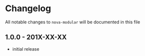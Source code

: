 # Changelog

All notable changes to `nova-modular` will be documented in this file

## 1.0.0 - 201X-XX-XX

- initial release
